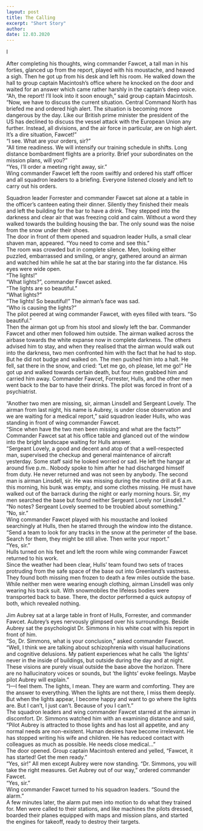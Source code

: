 ```yaml
---
layout: post
title: The Calling
excerpt: "Short Story"
author:
date: 12.03.2020
---
```


I

After completing his thoughts, wing commander Fawcet, a tall man in his forties, glanced up from the report, played with his moustache, and heaved a sigh. Then he got up from his desk and left his room. He walked down the hall to group captain Macintosh’s office where he knocked on the door and waited for an answer which came rather harshly in the captain’s deep voice. “Ah, the report! I’ll look into it soon enough,” said group captain Macintosh. “Now, we have to discuss the current situation. Central Command North has briefed me and ordered high alert. The situation is becoming more dangerous by the day. Like our British prime minister the president of the US has declined to discuss the vessel attack with the European Union any further. Instead, all divisions, and the air force in particular, are on high alert. It’s a dire situation, Fawcet!”   
“I see. What are your orders, sir?”   
“All time readiness. We will intensify our training schedule in shifts. Long distance bombardment flights are a priority. Brief your subordinates on the mission plans, will you?”   
“Yes, I’ll order a meeting right away, sir.”   
Wing commander Fawcet left the room swiftly and ordered his staff officer and all squadron leaders to a briefing. Everyone listened closely and left to carry out his orders.   

Squadron leader Forrester and commander Fawcet sat alone at a table in the officer’s canteen eating their dinner. Silently they finished their meals and left the building for the bar to have a drink. They stepped into the darkness and clear air that was freezing cold and calm. Without a word they walked towards the building housing the bar. The only sound was the noise from the snow under their shoes.    
The door in front of them opened and squadron leader Hulls, a small clear shaven man, appeared. “You need to come and see this.”   
The room was crowded but in complete silence. Men, looking either puzzled, embarrassed and smiling, or angry, gathered around an airman and watched him while he sat at the bar staring into the far distance. His eyes were wide open.   
“The lights!”   
“What lights?”, commander Fawcet asked.   
“The lights are so beautiful.”   
“What lights?”   
“The lights! So beautiful!” The airman’s face was sad.   
“Who is causing the lights?”   
The pilot peered at wing commander Fawcet, with eyes filled with tears. “So beautiful.”   
Then the airman got up from his stool and slowly left the bar. Commander Fawcet and other men followed him outside. The airman walked across the airbase towards the white expanse now in complete darkness. The others advised him to stay, and when they realised that the airman would walk out into the darkness, two men confronted him with the fact that he had to stop. But he did not budge and walked on. The men pushed him into a halt. He fell, sat there in the snow, and cried: “Let me go, oh please, let me go!” He got up and walked towards certain death, but four men grabbed him and carried him away. Commander Fawcet, Forrester, Hulls, and the other men went back to the bar to have their drinks. The pilot was forced in front of a psychiatrist.

“Another two men are missing, sir, airman Linsdell and Sergeant Lovely. The airman from last night, his name is Aubrey, is under close observation and we are waiting for a medical report,” said squadron leader Hulls, who was standing in front of wing commander Fawcet.   
“Since when have the two men been missing and what are the facts?” Commander Fawcet sat at his office table and glanced out of the window into the bright landscape waiting for Hulls answer.   
“Sergeant Lovely, a good and decent and atop of that a well-respected man, supervised the checkup and general maintenance of aircraft yesterday. Some staff said he looked worried or sad.  He left the hangar at around five p.m.. Nobody spoke to him after he had discharged himself from duty. He never returned and was not seen by anybody. The second man is airman Linsdell, sir. He was missing during the routine drill at 6 a.m. this morning, his bunk was empty, and some clothes missing. He must have walked out of the barrack during the night or early morning hours. Sir, my men searched the base but found neither Sergeant Lovely nor Linsdell.”   
“No notes? Sergeant Lovely seemed to be troubled about something.”   
“No, sir.”   
Wing commander Fawcet played with his moustache and looked searchingly at Hulls, then he starred through the window into the distance. “Send a team to look for any tracks in the snow at the perimeter of the base. Search for them, they might be still alive. Then write your report.”   
“Yes, sir.”    
Hulls turned on his feet and left the room while wing commander Fawcet returned to his work.   
Since the weather had been clear, Hulls’ team found two sets of traces protruding from the safe space of the base out into Greenland’s vastness. They found both missing men frozen to death a few miles outside the base. While neither men were wearing enough clothing, airman Linsdell was only wearing his track suit. With snowmobiles the lifeless bodies were transported back to base. There, the doctor performed a quick autopsy of both, which revealed nothing.

Jim Aubrey sat at a large table in front of Hulls, Forrester, and commander Fawcet. Aubrey’s eyes nervously glimpsed over his surroundings. Beside Aubrey sat the psychologist Dr. Simmons in his white coat with his report in front of him.   
“So, Dr. Simmons, what is your conclusion,” asked commander Fawcet.   
“Well, I think we are talking about schizophrenia with visual hallucinations and cognitive delusions. My patient experiences what he calls ‘the lights’ never in the inside of buildings, but outside during the day and at night. These visions are purely visual outside the base above the horizon. There are no hallucinatory voices or sounds, but ‘the lights’ evoke feelings. Maybe pilot Aubrey will explain.”   
“I—I feel them. The lights, I mean. They are warm and comforting. They are the answer to everything. When the lights are not there, I miss them deeply. But when the lights appear, I become happy and want to go where the lights are. But I can’t, I just can’t. Because of you I can’t.”   
The squadron leaders and wing commander Fawcet starred at the airman in discomfort. Dr. Simmons watched him with an examining distance and said, “Pilot Aubrey is attracted to those lights and has lost all appetite, and any normal needs are non-existent. Human desires have become irrelevant. He has stopped writing his wife and children. He has reduced contact with colleagues as much as possible. He needs close medical...”   
The door opened. Group captain Macintosh entered and yelled, “Fawcet, it has started! Get the men ready.”  
“Yes, sir!” All men except Aubrey were now standing. “Dr. Simmons, you will take the right measures. Get Aubrey out of our way,” ordered commander Fawcet.   
“Yes, sir.”   
Wing commander Fawcet turned to his squadron leaders. “Sound the alarm.”  
A few minutes later, the alarm put men into motion to do what they trained for. Men were called to their stations, and like machines the pilots dressed, boarded their planes equipped with maps and mission plans, and started the engines for takeoff, ready to destroy their targets.